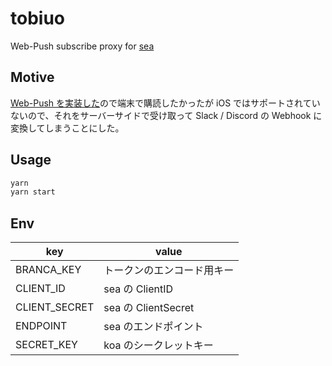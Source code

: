 # tobiuo

Web-Push subscribe proxy for [sea](https://github.com/rinsuki/sea)

## Motive

[Web-Push を実装した](https://github.com/rinsuki/sea/pull/48)ので端末で購読したかったが iOS ではサポートされていないので、それをサーバーサイドで受け取って Slack / Discord の Webhook に変換してしまうことにした。<br>

## Usage

```sh
yarn
yarn start
```

## Env

| key           | value                      |
| ------------- | -------------------------- |
| BRANCA_KEY    | トークンのエンコード用キー |
| CLIENT_ID     | sea の ClientID            |
| CLIENT_SECRET | sea の ClientSecret        |
| ENDPOINT      | sea のエンドポイント       |
| SECRET_KEY    | koa のシークレットキー     |
